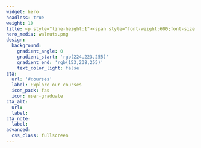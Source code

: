 ```yaml
---
widget: hero
headless: true
weight: 10
title: <p style="line-height:1"><span style="font-weight:600;font-size:40px">Welcome to</span><br><span style="font-weight:600; font-size:66px">KCL Men's Health</span><span style="font-weight:600;font-size:20px">A student society and research group</span></p>
hero_media: walnuts.png
design:
  background:
    gradient_angle: 0
    gradient_start: 'rgb(224,223,255)'
    gradient_end: 'rgb(153,238,255)'
    text_color_light: false
cta:
  url: '#courses'
  label: Explore our courses
  icon_pack: fas
  icon: user-graduate
cta_alt:
  url:
  label:
cta_note:
  label:
advanced:
  css_class: fullscreen
---
```

